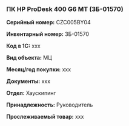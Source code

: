 ### ПК HP ProDesk 400 G6 MT (ЗБ-01570) </br>

**Серийный номер:** CZC005BY04 </br>

**Инвентарный номер:** ЗБ-01570 </br>

**Код в 1С:** xxx </br> 

**Вид объекта:** МЦ

**Месяц/год покупки:** xxx </br>

**Документы:** xxx  </br>

**Отдел:** Хаускипинг </br>

**Принадлежность:** Руководитель </br>

**Прослеживаемый товар:** xxx

